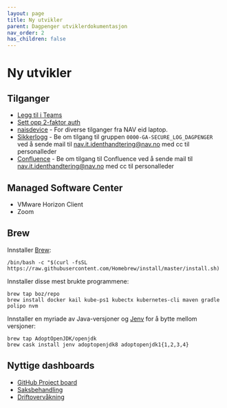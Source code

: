 ```yaml
---
layout: page
title: Ny utvikler
parent: Dagpenger utviklerdokumentasjon
nav_order: 2
has_children: false
---
```


# Ny utvikler

## Tilganger 

- [Legg til i Teams](https://teams.microsoft.com/l/channel/19%3a78080dcbfa6d4d449642aa7c64f02a72%40thread.tacv2/General?groupId=4edb2ce5-4f0e-4f6f-9b82-b8e75e9dd09e&tenantId=62366534-1ec3-4962-8869-9b5535279d0b)
- [Sett opp 2-faktor auth](https://myaccount.microsoft.com/)
- [naisdevice](https://doc.nais.io/device/) - For diverse tilganger fra NAV eid laptop.
- [Sikkerlogg](https://logs.adeo.no/goto/04048e28592b631c5279309c1adc00d0) - Be om tilgang til gruppen ```0000-GA-SECURE_LOG_DAGPENGER``` ved å sende mail til nav.it.identhandtering@nav.no med cc til personalleder 
- [Confluence](https://confluence.adeo.no/) - Be om tilgang til Confluence ved å sende mail til nav.it.identhandtering@nav.no med cc til personalleder

## Managed Software Center
- VMware Horizon Client
- Zoom

## Brew

Innstaller [Brew](https://brew.sh/):

```/bin/bash -c "$(curl -fsSL https://raw.githubusercontent.com/Homebrew/install/master/install.sh)```

Innstaller disse mest brukte programmene: 

```
brew tap boz/repo
brew install docker kail kube-ps1 kubectx kubernetes-cli maven gradle polipo nvm
```

Innstaller en myriade av Java-versjoner og [Jenv](https://www.jenv.be/) for å bytte mellom versjoner:

```
brew tap AdoptOpenJDK/openjdk
brew cask install jenv adoptopenjdk8 adoptopenjdk1{1,2,3,4}
```

## Nyttige dashboards

- [GitHub Project board](https://github.com/orgs/navikt/projects/18)
- [Saksbehandling](https://grafana.adeo.no/d/QGnD4iGGz/team-dagpenger-saksbehandling?orgId=1&refresh=30s&from=now-3h&to=now)
- [Driftovervåkning](https://grafana.adeo.no/d/cpFY0XiWz/digitale-dagpenger-drift-dashboard?orgId=1&refresh=30s)
